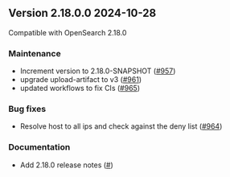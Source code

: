 ## Version 2.18.0.0 2024-10-28

Compatible with OpenSearch 2.18.0

### Maintenance
* Increment version to 2.18.0-SNAPSHOT ([#957](https://github.com/opensearch-project/notifications/pull/957))
* upgrade upload-artifact to v3 ([#961](https://github.com/opensearch-project/notifications/pull/961))
* updated workflows to fix CIs ([#965](https://github.com/opensearch-project/notifications/pull/965))

### Bug fixes
* Resolve host to all ips and check against the deny list ([#964](https://github.com/opensearch-project/notifications/pull/964))

### Documentation
* Add 2.18.0 release notes ([#]())
